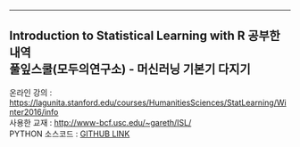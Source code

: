 ---------------------
Introduction to Statistical Learning with R 공부한 내역 <br>
풀잎스쿨(모두의연구소) - 머신러닝 기본기 다지기
------------------------
온라인 강의 : <a href="https://lagunita.stanford.edu/courses/HumanitiesSciences/StatLearning/Winter2016/info">https://lagunita.stanford.edu/courses/HumanitiesSciences/StatLearning/Winter2016/info<a> <br>
사용한 교재 : <a href="http://www-bcf.usc.edu/~gareth/ISL/">http://www-bcf.usc.edu/~gareth/ISL/<a><br>
PYTHON 소스코드 : <a href = "https://github.com/JWarmenhoven/ISLR-python"> GITHUB LINK <a>
